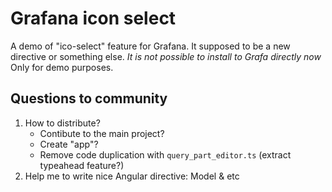 # Grafana icon select
A demo of "ico-select" feature for Grafana. It supposed to be a new directive or something else.
*It is not possible to install to Grafa directly now*
Only for demo purposes.

## Questions to community

1. How to distribute? 
   * Contibute to the main project?
   * Create "app"? 
   * Remove code duplication with `query_part_editor.ts` (extract typeahead feature?)
2. Help me to write nice Angular directive: Model & etc

  
